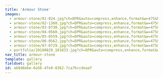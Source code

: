 ```yaml
---
title: 'Armour Stone'
images:
  - armour-stone/01-024.jpg?ch=DPR&auto=compress,enhance,format&w=475&h=300
  - armour-stone/02-1360.jpg?ch=DPR&auto=compress,enhance,format&w=475&h=300
  - armour-stone/03-0730.jpg?ch=DPR&auto=compress,enhance,format&w=475&h=300
  - armour-stone/04-0560.jpg?ch=DPR&auto=compress,enhance,format&w=475&h=300
  - armour-stone/05-0559.jpg?ch=DPR&auto=compress,enhance,format&w=475&h=300
  - armour-stone/06-0562.jpg?ch=DPR&auto=compress,enhance,format&w=475&h=300
  - armour-stone/07-0729.jpg?ch=DPR&auto=compress,enhance,format&w=475&h=300
  - portfolio/20180829_101833.jpg?ch=DPR&auto=compress,enhance,format&w=475&h=300
nav_title: armour-stone
template: gallery
fieldset: gallery
id: ab048ebe-6a56-4fe9-8362-7ca76ccdeaaf
---
```


